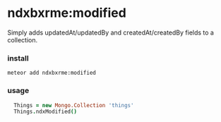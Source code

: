 # ndxbxrme:modified

Simply adds updatedAt/updatedBy and createdAt/createdBy fields to a collection.

### install

`meteor add ndxbxrme:modified`

### usage

```coffeescript
  Things = new Mongo.Collection 'things'
  Things.ndxModified()
```